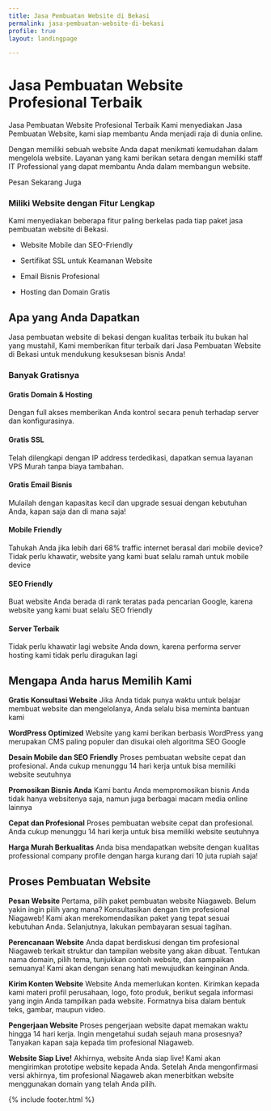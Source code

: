 ```yaml
---
title: Jasa Pembuatan Website di Bekasi
permalink: jasa-pembuatan-website-di-bekasi
profile: true
layout: landingpage

---
```


# Jasa Pembuatan Website Profesional Terbaik

Jasa Pembuatan Website Profesional Terbaik
Kami menyediakan Jasa Pembuatan Website, kami siap membantu Anda menjadi raja di dunia online.

Dengan memiliki sebuah website Anda dapat menikmati kemudahan dalam mengelola website. Layanan yang kami berikan setara dengan memiliki staff IT Professional yang dapat membantu Anda dalam membangun website.

Pesan Sekarang Juga

### Miliki Website dengan Fitur Lengkap

Kami menyediakan beberapa fitur paling berkelas pada tiap paket jasa pembuatan website di Bekasi.

- Website Mobile dan SEO-Friendly

- Sertifikat SSL untuk Keamanan Website

- Email Bisnis Profesional

- Hosting dan Domain Gratis

## Apa yang Anda Dapatkan

Jasa pembuatan website di bekasi dengan kualitas terbaik itu bukan hal yang mustahil, Kami memberikan fitur terbaik dari Jasa Pembuatan Website di Bekasi untuk mendukung kesuksesan bisnis Anda!

### Banyak Gratisnya

#### Gratis Domain & Hosting

Dengan full akses memberikan Anda kontrol secara penuh terhadap server dan konfigurasinya.

#### Gratis SSL

Telah dilengkapi dengan IP address terdedikasi, dapatkan semua layanan VPS Murah tanpa biaya tambahan.

#### Gratis Email Bisnis

Mulailah dengan kapasitas kecil dan upgrade sesuai dengan kebutuhan Anda, kapan saja dan di mana saja!

#### Mobile Friendly

Tahukah Anda jika lebih dari 68% traffic internet berasal dari mobile device? Tidak perlu khawatir, website yang kami buat selalu ramah untuk mobile device

#### SEO Friendly

Buat website Anda berada di rank teratas pada pencarian Google, karena website yang kami buat selalu SEO friendly

#### Server Terbaik

Tidak perlu khawatir lagi website Anda down, karena performa server hosting kami tidak perlu diragukan lagi

## Mengapa Anda harus Memilih Kami

**Gratis Konsultasi Website**
Jika Anda tidak punya waktu untuk belajar membuat website dan mengelolanya, Anda selalu bisa meminta bantuan kami

**WordPress Optimized**
Website yang kami berikan berbasis WordPress yang merupakan CMS paling populer dan disukai oleh algoritma SEO Google

**Desain Mobile dan SEO Friendly**
Proses pembuatan website cepat dan profesional. Anda cukup menunggu 14 hari kerja untuk bisa memiliki website seutuhnya

**Promosikan Bisnis Anda**
Kami bantu Anda mempromosikan bisnis Anda tidak hanya websitenya saja, namun juga berbagai macam media online lainnya

**Cepat dan Profesional**
Proses pembuatan website cepat dan profesional. Anda cukup menunggu 14 hari kerja untuk bisa memiliki website seutuhnya

**Harga Murah Berkualitas**
Anda bisa mendapatkan website dengan kualitas professional company profile dengan harga kurang dari 10 juta rupiah saja!

## Proses Pembuatan Website

**Pesan Website**
Pertama, pilih paket pembuatan website Niagaweb. Belum yakin ingin pilih yang mana? Konsultasikan dengan tim profesional Niagaweb! Kami akan merekomendasikan paket yang tepat sesuai kebutuhan Anda. Selanjutnya, lakukan pembayaran sesuai tagihan.

**Perencanaan Website**
Anda dapat berdiskusi dengan tim profesional Niagaweb terkait struktur dan tampilan website yang akan dibuat. Tentukan nama domain, pilih tema, tunjukkan contoh website, dan sampaikan semuanya! Kami akan dengan senang hati mewujudkan keinginan Anda.

**Kirim Konten Website**
Website Anda memerlukan konten. Kirimkan kepada kami materi profil perusahaan, logo, foto produk, berikut segala informasi yang ingin Anda tampilkan pada website. Formatnya bisa dalam bentuk teks, gambar, maupun video.

**Pengerjaan Website**
Proses pengerjaan website dapat memakan waktu hingga 14 hari kerja. Ingin mengetahui sudah sejauh mana prosesnya? Tanyakan kapan saja kepada tim profesional Niagaweb.

**Website Siap Live!**
Akhirnya, website Anda siap live! Kami akan mengirimkan prototipe website kepada Anda. Setelah Anda mengonfirmasi versi akhirnya, tim profesional Niagaweb akan menerbitkan website menggunakan domain yang telah Anda pilih.

{% include footer.html %}

